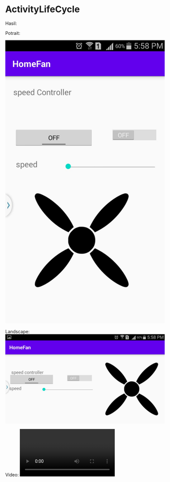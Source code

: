 # ActivityLifeCycle
Hasil:

Potrait:

![](Dokumentasi/potrait.jpeg)

Landscape:
![](Dokumentasi/landscape.jpeg)

Video:
![Demo](https://user-images.githubusercontent.com/73786777/112301488-94a52500-8ccc-11eb-9370-03fb97b1f1ee.mp4)

